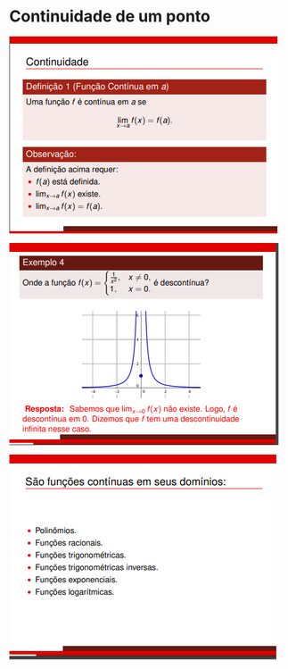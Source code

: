 # Continuidade de um ponto

![img01](https://github.com/joao-pedro-angelo/AventurasPi/blob/main/imgs/continuidade01.png)

![img02](https://github.com/joao-pedro-angelo/AventurasPi/blob/main/imgs/continuidade02.png)

![img03](https://github.com/joao-pedro-angelo/AventurasPi/blob/main/imgs/continuidade03.png)

